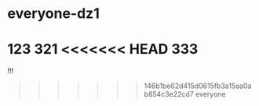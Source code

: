 # everyone-dz1
123
321
<<<<<<< HEAD
333
=======
!!!
>>>>>>> 146b1be62d415d0615fb3a15aa0ab854c3e22cd7
everyone
